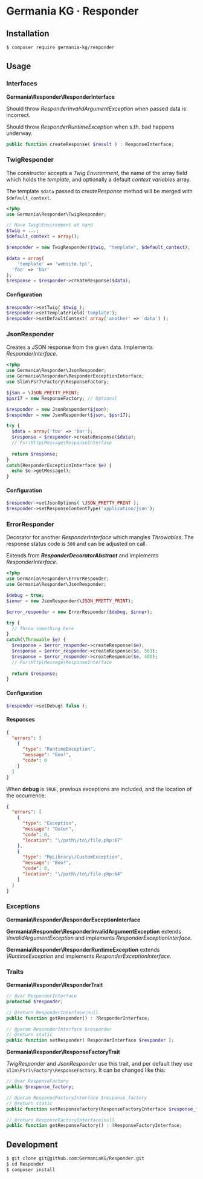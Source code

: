 # Germania KG · Responder



## Installation

```bash
$ composer require germania-kg/responder
```



## Usage



### Interfaces

**Germania\Responder\ResponderInterface**

Should throw *ResponderInvalidArgumentException* when passed data is incorrect.

Should throw *ResponderRuntimeException* when s.th. bad happens underway.

```php
public function createResponse( $result ) : ResponseInterface;
```





### TwigResponder

The constructor accepts a *Twig Environment*, the name of the array field which holds the *template,* and optionally a default *context variables* array.

The template `$data` passed to *createResponse* method will be merged with `$default_context`.

```php
<?php
use Germania\Responder\TwigResponder;

// Have Twig\Environment at hand
$twig = ...;
$default_context = array();

$responder = new TwigResponder($twig, "template", $default_context);

$data = array(
	'template' => 'website.tpl',
  'foo' => 'bar'
);
$response = $responder->createResponse($data);
```

#### Configuration

```php
$responder->setTwig( $twig );
$responder->setTemplateField('template');
$responder->setDefaultContext( array('another' => 'data') );
```



### JsonResponder

Creates a JSON response from the given data. Implements *ResponderInterface*.

```php
<?php
use Germania\Responder\JsonResponder;
use Germania\Responder\ResponderExceptionInterface;
use Slim\Psr7\Factory\ResponseFactory;

$json = \JSON_PRETTY_PRINT;
$psr17 = new ResponseFactory; // Optional

$responder = new JsonResponder($json);
$responder = new JsonResponder($json, $psr17);

try {
  $data = array('foo' => 'bar');
  $response = $responder->createResponse($data);
  // Psr\Http\Message\ResponseInterface  
  
  return $response;
}
catch(ResponderExceptionInterface $e) {
  echo $e->getMessage();
}
```

#### Configuration

```php
$responder->setJsonOptions( \JSON_PRETTY_PRINT );
$responder->setResponseContentType('application/json');
```





### ErrorResponder

Decorator for another *ResponderInterface* which mangles *Throwables*. The response status code is `500` and can be adjusted on call.

Extends from ***ResponderDecoratorAbstract*** and implements *ResponderInterface*.

```php
<?php
use Germania\Responder\ErrorResponder;
use Germania\Responder\JsonResponder;

$debug = true;
$inner = new JsonResponder(\JSON_PRETTY_PRINT);

$error_responder = new ErrorResponder($debug, $inner);

try {
  // Throw something here
}
catch(\Throwable $e) {
  $response = $error_responder->createResponse($e);
  $response = $error_responder->createResponse($e, 503);  
  $response = $error_responder->createResponse($e, 400);
  // Psr\Http\Message\ResponseInterface  
  
  return $response;
}

```

#### Configuration

```php
$responder->setDebug( false );
```



#### Responses

```json
{
  "errors": [
    {
      "type": "RuntimeException",
      "message": "Boo!",
      "code": 0
    }
  ]
}
```

When **debug** is `TRUE`, previous exceptions are included, and the location of the occurrence:

```json
{
  "errors": [
    {
      "type": "Exception",
      "message": "Outer",
      "code": 0,
      "location": "\/path\/to\/file.php:67"
    },
    {
      "type": "MyLibrary\/CustomException",
      "message": "Boo!",
      "code": 0,
      "location": "\/path\/to\/file.php:64"
    }
  ]
}
```



### Exceptions

**Germania\Responder\ResponderExceptionInterface**

**Germania\Responder\ResponderInvalidArgumentException**
extends *\InvalidArgumentException* and implements *ResponderExceptionInterface.*

**Germania\Responder\ResponderRuntimeException**
extends *\RuntimeException* and implements *ResponderExceptionInterface.*



### Traits

**Germania\Responder\ResponderTrait**

```php
// @var ResponderInterface
protected $responder;

// @return ResponderInterface|null
public function getResponder() : ?ResponderInterface;

// @param ResponderInterface $responder
// @return static
public function setResponder( ResponderInterface $responder );
```



**Germania\Responder\ResponseFactoryTrait**

*TwigResponder* and *JsonResponder* use this trait, and per default they use `Slim\Psr7\Factory\ResponseFactory`. It can be changed like this:

```php
// @var ResponseFactory
public $response_factory;

// @param ResponseFactoryInterface $response_factory
// @return static
public function setResponseFactory(ResponseFactoryInterface $response_factory ) : static

// @return ResponseFactoryInterface|null  
public function getResponseFactory() : ?ResponseFactoryInterface;
```



## Development

```bash
$ git clone git@github.com:GermaniaKG/Responder.git
$ cd Responder
$ composer install
```

